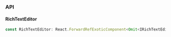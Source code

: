 

### API

#### RichTextEditor

```ts
const RichTextEditor: React.ForwardRefExoticComponent<Omit<IRichTextEditor, "ref"> & React.RefAttributes<unknown>>;
```

